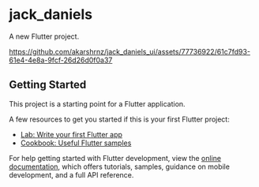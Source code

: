 # jack_daniels

A new Flutter project.


https://github.com/akarshrnz/jack_daniels_ui/assets/77736922/61c7fd93-61e4-4e8a-9fcf-26d26d0f0a37


## Getting Started

This project is a starting point for a Flutter application.

A few resources to get you started if this is your first Flutter project:

- [Lab: Write your first Flutter app](https://docs.flutter.dev/get-started/codelab)
- [Cookbook: Useful Flutter samples](https://docs.flutter.dev/cookbook)

For help getting started with Flutter development, view the
[online documentation](https://docs.flutter.dev/), which offers tutorials,
samples, guidance on mobile development, and a full API reference.
